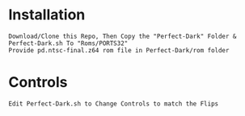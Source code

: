 # Installation
	Download/Clone this Repo, Then Copy the "Perfect-Dark" Folder & Perfect-Dark.sh To "Roms/PORTS32"
	Provide pd.ntsc-final.z64 rom file in Perfect-Dark/rom folder

# Controls
	Edit Perfect-Dark.sh to Change Controls to match the Flips